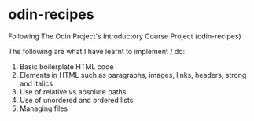 # odin-recipes
Following The Odin Project's Introductory Course Project (odin-recipes)

The following are what I have learnt to implement / do:
1. Basic boilerplate HTML code
2. Elements in HTML such as paragraphs, images, links, headers, strong and italics
3. Use of relative vs absolute paths
4. Use of unordered and ordered lists
5. Managing files